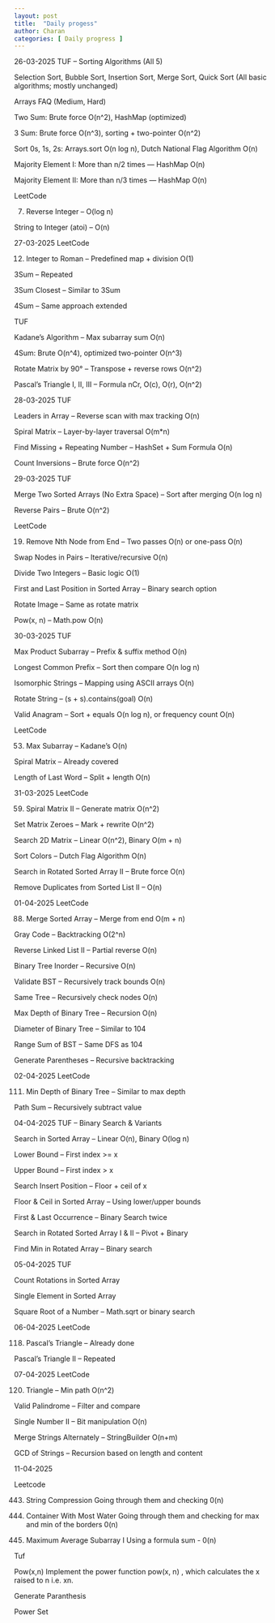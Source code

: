 ```yaml
---
layout: post
title:  "Daily progess"
author: Charan 
categories: [ Daily progress ]
---
```


26-03-2025
TUF – Sorting Algorithms (All 5)

Selection Sort, Bubble Sort, Insertion Sort, Merge Sort, Quick Sort
(All basic algorithms; mostly unchanged)

Arrays FAQ (Medium, Hard)

Two Sum: Brute force O(n^2), HashMap (optimized)

3 Sum: Brute force O(n^3), sorting + two-pointer O(n^2)

Sort 0s, 1s, 2s: Arrays.sort O(n log n), Dutch National Flag Algorithm O(n)

Majority Element I: More than n/2 times — HashMap O(n)

Majority Element II: More than n/3 times — HashMap O(n)

LeetCode

7. Reverse Integer – O(log n)

String to Integer (atoi) – O(n)

27-03-2025
LeetCode

12. Integer to Roman – Predefined map + division O(1)

3Sum – Repeated

3Sum Closest – Similar to 3Sum

4Sum – Same approach extended

TUF

Kadane’s Algorithm – Max subarray sum O(n)

4Sum: Brute O(n^4), optimized two-pointer O(n^3)

Rotate Matrix by 90° – Transpose + reverse rows O(n^2)

Pascal’s Triangle I, II, III – Formula nCr, O(c), O(r), O(n^2)

28-03-2025
TUF

Leaders in Array – Reverse scan with max tracking O(n)

Spiral Matrix – Layer-by-layer traversal O(m*n)

Find Missing + Repeating Number – HashSet + Sum Formula O(n)

Count Inversions – Brute force O(n^2)

29-03-2025
TUF

Merge Two Sorted Arrays (No Extra Space) – Sort after merging O(n log n)

Reverse Pairs – Brute O(n^2)

LeetCode

19. Remove Nth Node from End – Two passes O(n) or one-pass O(n)

Swap Nodes in Pairs – Iterative/recursive O(n)

Divide Two Integers – Basic logic O(1)

First and Last Position in Sorted Array – Binary search option

Rotate Image – Same as rotate matrix

Pow(x, n) – Math.pow O(n)

30-03-2025
TUF

Max Product Subarray – Prefix & suffix method O(n)

Longest Common Prefix – Sort then compare O(n log n)

Isomorphic Strings – Mapping using ASCII arrays O(n)

Rotate String – (s + s).contains(goal) O(n)

Valid Anagram – Sort + equals O(n log n), or frequency count O(n)

LeetCode

53. Max Subarray – Kadane’s O(n)

Spiral Matrix – Already covered

Length of Last Word – Split + length O(n)

31-03-2025
LeetCode

59. Spiral Matrix II – Generate matrix O(n^2)

Set Matrix Zeroes – Mark + rewrite O(n^2)

Search 2D Matrix – Linear O(n^2), Binary O(m + n)

Sort Colors – Dutch Flag Algorithm O(n)

Search in Rotated Sorted Array II – Brute force O(n)

Remove Duplicates from Sorted List II – O(n)

01-04-2025
LeetCode

88. Merge Sorted Array – Merge from end O(m + n)

Gray Code – Backtracking O(2^n)

Reverse Linked List II – Partial reverse O(n)

Binary Tree Inorder – Recursive O(n)

Validate BST – Recursively track bounds O(n)

Same Tree – Recursively check nodes O(n)

Max Depth of Binary Tree – Recursion O(n)

Diameter of Binary Tree – Similar to 104

Range Sum of BST – Same DFS as 104

Generate Parentheses – Recursive backtracking

02-04-2025
LeetCode

111. Min Depth of Binary Tree – Similar to max depth

Path Sum – Recursively subtract value

04-04-2025
TUF – Binary Search & Variants

Search in Sorted Array – Linear O(n), Binary O(log n)

Lower Bound – First index >= x

Upper Bound – First index > x

Search Insert Position – Floor + ceil of x

Floor & Ceil in Sorted Array – Using lower/upper bounds

First & Last Occurrence – Binary Search twice

Search in Rotated Sorted Array I & II – Pivot + Binary

Find Min in Rotated Array – Binary search

05-04-2025
TUF

Count Rotations in Sorted Array

Single Element in Sorted Array

Square Root of a Number – Math.sqrt or binary search

06-04-2025
LeetCode

118. Pascal’s Triangle – Already done

Pascal’s Triangle II – Repeated

07-04-2025
LeetCode

120. Triangle – Min path O(n^2)

Valid Palindrome – Filter and compare

Single Number II – Bit manipulation O(n)

Merge Strings Alternately – StringBuilder O(n+m)

GCD of Strings – Recursion based on length and content

11-04-2025

Leetcode 

443. String Compression
     Going through them and checking 0(n)

11. Container With Most Water
     Going through them and checking for max and min of the borders 0(n)

643. Maximum Average Subarray I
     Using a formula sum - 0(n)

Tuf 

Pow(x,n)
        Implement the power function pow(x, n) , which calculates the x raised to n i.e. xn.

Generate Paranthesis

Power Set
